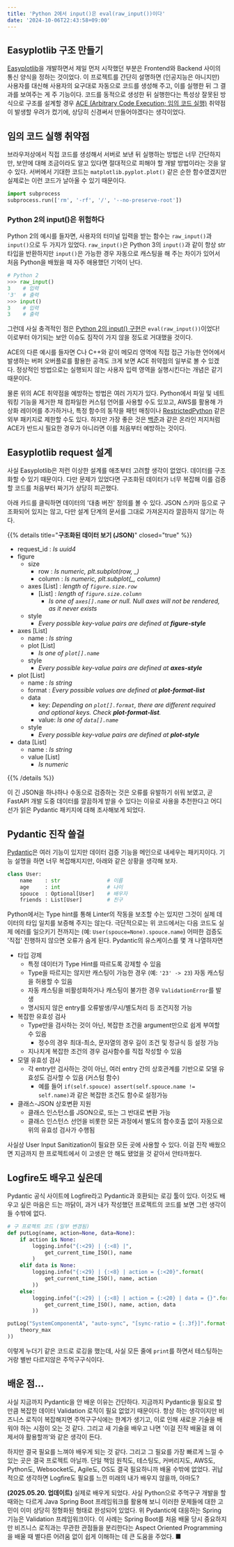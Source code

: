 ```yaml
---
title: 'Python 2에서 input()은 eval(raw_input())이다'
date: '2024-10-06T22:43:58+09:00'
---
```


## Easyplotlib 구조 만들기
[Easyplotlib](../../project/easyplotlib)을 개발하면서 제일 먼저 시작했던 부분은 Frontend와 Backend 사이의 통신 양식을 정하는 것이었다. 이 프로젝트를 간단히 설명하면 (인공지능은 아니지만) 사용자를 대신해 사용자의 요구대로 자동으로 코드를 생성해 주고, 이를 실행한 뒤 그 결과를 보여주는 게 주 기능이다. 코드를 동적으로 생성한 뒤 실행한다는 특성상 잘못된 방식으로 구조를 설계할 경우 [ACE (Arbitrary Code Execution; 임의 코드 실행)](https://www.okta.com/identity-101/arbitrary-code-execution/) 취약점이 발생할 우려가 컸기에, 상당히 신경써서 만들어야겠다는 생각이었다.

## 임의 코드 실행 취약점
브라우저상에서 직접 코드를 생성해서 서버로 보낸 뒤 실행하는 방법은 너무 간단하지만, 보안에 대해 조금이라도 알고 있다면 절대적으로 피해야 할 개발 방법이라는 것을 알 수 있다. 서버에서 기대한 코드는 `matplotlib.pyplot.plot()` 같은 순한 함수였겠지만 실제로는 이런 코드가 날아올 수 있기 때문이다.

```python
import subprocess
subprocess.run(['rm', '-rf', '/', '--no-preserve-root'])
```

### Python 2의 input()은 위험하다
Python 2의 예시를 들자면, 사용자의 터미널 입력을 받는 함수는 `raw_input()`과 `input()`으로 두 가지가 있었다. `raw_input()`은 Python 3의 `input()`과 같이 항상 str 타입을 반환하지만 `input()`은 가능한 경우 자동으로 캐스팅을 해 주는 차이가 있어서 처음 Python을 배웠을 때 자주 애용했던 기억이 난다.

```python
# Python 2
>>> raw_input()
3    # 입력
'3'  # 출력
>>> input()
3    # 입력
3    # 출력
```

그런데 사실 충격적인 점은 [Python 2의 input() 구현](https://python.readthedocs.io/en/v2.7.2/library/functions.html#input)은 `eval(raw_input())`이었다! 이로부터 야기되는 보안 이슈도 짐작이 가지 않을 정도로 거대했을 것이다.

ACE의 다른 예시를 들자면 C나 C++와 같이 메모리 영역에 직접 접근 가능한 언어에서 발생하는 버퍼 오버플로를 활용한 공격도 크게 보면 ACE 취약점의 일부로 볼 수 있겠다. 정상적인 방법으로는 실행되지 않는 사용자 입력 영역을 실행시킨다는 개념은 같기 때문이다.

물론 위의 ACE 취약점을 예방하는 방법은 여러 가지가 있다. Python에서 파일 및 네트워킹 기능을 제거한 채 컴파일한 커스텀 언어를 사용할 수도 있꼬고, AWS를 활용해 가상화 레이어를 추가하거나, 특정 함수의 동작을 패턴 매칭이나 [RestrictedPython](https://github.com/zopefoundation/RestrictedPython) 같은 외부 패키지로 제한할 수도 있다. 하지만 가장 좋은 것은 [백준](https://www.acmicpc.net/)과 같은 온라인 저지처럼 ACE가 반드시 필요한 경우가 아니라면 이를 처음부터 예방하는 것이다.

## Easyplotlib request 설계
사실 Easyplotlib은 저런 이상한 설계를 애초부터 고려할 생각이 없었다. 데이터를 구조화할 수 있기 때문이다. 다만 문제가 있었다면 구조화된 데이터가 너무 복잡해 이를 검증할 코드를 처음부터 짜기가 상당히 피곤했다.

아래 카드를 클릭하면 데이터의 '대충 버전' 정의를 볼 수 있다. JSON 스키마 등으로 구조화되어 있지는 않고, 다만 설계 단계의 문서를 그대로 가져온지라 깔끔하지 않기는 하다.

{{% details title="**구조화된 데이터 보기 (JSON)**" closed="true" %}}

* request_id : *Is uuid4*
* figure
    * size
        * row : *Is numeric, plt.subplot(row, _)*
        * column : *Is numeric, plt.subplot(_, column)*
    * axes [List] : *length of `figure.size.row`*
        * [List] : *length of `figure.size.column`*
            * *Is one of `axes[].name` or null. Null axes will not be rendered, as it never exists*
    * style
        * *Every possible key-value pairs are defined at __figure-style__*
* axes [List]
    * name : *Is string*
    * plot [List]
        * *Is one of `plot[].name`*
    * style
        * *Every possible key-value pairs are defined at __axes-style__*
* plot [List]
    * name : *Is string*
    * format : *Every possible values are defined at __plot-format-list__*
    * data
        * key: *Depending on `plot[].format`, there are different required and optional keys. Check __plot-format-list__.*
        * value: *Is one of `data[].name`*
    * style
        * *Every possible key-value pairs are defined at __plot-style__*
* data [List]
    * name : *Is string*
    * value [List]
        * *Is numeric*

{{% /details %}}

이 긴 JSON을 하나하나 수동으로 검증하는 것은 오류를 유발하기 쉬워 보였고, 곧 FastAPI 개발 도중 데이터를 깔끔하게 받을 수 있다는 이유로 사용을 추천한다고 어디선가 읽은 Pydantic 패키지에 대해 조사해보게 되었다.

## Pydantic 진작 쓸걸
[Pydantic](https://docs.pydantic.dev/latest/)은 여러 기능이 있지만 데이터 검증 기능을 메인으로 내세우는 패키지이다. 기능 설명을 하면 너무 복잡해지지만, 아래와 같은 상황을 생각해 보자.

```python
class User:
    name    : str               # 이름
    age     : int               # 나이
    spouce  : Optional[User]    # 배우자
    friends : List[User]        # 친구
```

Python에서는 Type hint를 통해 Linter의 작동을 보조할 수는 있지만 그것이 실제 데이터의 타입 일치를 보증해 주지는 않는다. 극단적으로는 위 코드에서는 다음 코드도 실제 에러를 일으키기 전까지는 (예: `User(spouce=None).spouce.name`) 어떠한 검증도 '직접' 진행하지 않으면 오류가 숨게 된다. Pydantic의 유스케이스를 몇 개 나열하자면

* 타입 강제
    * 특정 데이터가 Type Hint를 따르도록 강제할 수 있음
    * Type을 따르지는 않지만 캐스팅이 가능한 경우 (예: `'23' -> 23`) 자동 캐스팅을 허용할 수 있음
    * 자동 캐스팅을 비활성화하거나 캐스팅이 불가한 경우 `ValidationError`를 발생
    * 명시되지 않은 entry를 오류발생/무시/별도처리 등 조건지정 가능
* 복잡한 유효성 검사
    * Type만을 검사하는 것이 아닌, 복잡한 조건을 argument만으로 쉽게 부여할 수 있음
        * 정수의 경우 최대-최소, 문자열의 경우 길이 조건 및 정규식 등 설정 가능
    * 지나치게 복잡한 조건의 경우 검사함수를 직접 작성할 수 있음
* 모델 유효성 검사
    * 각 entry만 검사하는 것이 아닌, 여러 entry 간의 상호관계를 기반으로 모델 유효성도 검사할 수 있음 (커스텀 함수)
        * 예를 들어 `if(self.spouce) assert(self.spouce.name != self.name)`과 같은 복잡한 조건도 함수로 설정가능
* 클래스-JSON 상호변환 지원
    * 클래스 인스턴스를 JSON으로, 또는 그 반대로 변환 가능
    * 클래스 인스턴스 선언을 비롯한 모든 과정에서 별도의 함수호출 없이 자동으로 위의 유효성 검사가 수행됨

사실상 User Input Sanitization이 필요한 모든 곳에 사용할 수 있다. 이걸 진작 배웠으면 지금까지 한 프로젝트에서 이 고생은 안 해도 됐었을 것 같아서 안타까웠다.

## Logfire도 배우고 싶은데
Pydantic 공식 사이트에 Logfire라고 Pydantic과 호환되는 로깅 툴이 있다. 이것도 배우고 싶은 마음은 드는 까닭이, 과거 내가 작성했던 프로젝트의 코드를 보면 그런 생각이 들 수밖에 없다.

```python
# 구 프로젝트 코드 (일부 변경됨)
def putLog(name, action=None, data=None):
    if action is None:
        logging.info("{:<29} | {:<8} |",
            get_current_time_ISO(), name
        )
    elif data is None:
        logging.info("{:<29} | {:<8} | action = {:<20}".format(
            get_current_time_ISO(), name, action
        ))
    else:
        logging.info("{:<29} | {:<8} | action = {:<20} | data = {}".format(
            get_current_time_ISO(), name, action, data
        ))

putLog("SystemComponentA", "auto-sync", "[sync-ratio = {:.3f}]".format(
    theory_max
))
```

이렇게 누더기 같은 코드로 로깅을 했는데, 사실 모든 줄에 `print`를 하면서 테스팅하는거랑 별반 다르지않은 주먹구구식이다.

## 배운 점...
사실 지금까지 Pydantic을 안 배운 이유는 간단하다. 지금까지 Pydantic을 필요로 할 만큼 복잡한 데이터 Validation 로직이 필요 없었기 때문이다. 항상 하는 생각이지만 비즈니스 로직이 복잡해지면 주먹구구식에는 한계가 생기고, 이로 인해 새로운 기술을 배워야 하는 시점이 오는 것 같다. 그리고 새 기술을 배우고 나면 '이걸 진작 배울걸 왜 이제서야 활용할까'와 같은 생각이 든다.

하지만 결국 필요를 느껴야 배우게 되는 것 같다. 그리고 그 필요를 가장 빠르게 느낄 수 있는 곳은 결국 프로젝트 아닐까. 단일 책임 원칙도, 테스팅도, 커버리지도, AWS도, Python도, Websocket도, Agile도, OS도 결국 필요하니까 배울 수밖에 없었다. 귀납적으로 생각하면 Logfire도 필요를 느낀 미래의 내가 배우지 않을까, 아마도?


**(2025.05.20. 업데이트)** 실제로 배우게 되었다. 사실 Python으로 주먹구구 개발을 할 때와는 다르게 Java Spring Boot 프레임워크를 활용해 보니 이러한 문제들에 대한 고민이 이미 상당히 정형화된 형태로 완성되어 있었다. 위 Pydantic에 대응하는 Spring 기능은 Validation 프레임워크이다. 이 사례는 Spring Boot를 처음 배울 당시 중요하지만 비즈니스 로직과는 무관한 관점들을 분리한다는 Aspect Oriented Programming을 배울 때 별다른 어려움 없이 쉽게 이해하는 데 큰 도움을 주었다. ■
